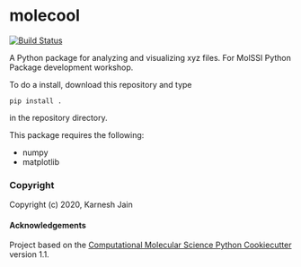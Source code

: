 molecool
==============================
[//]: # (Badges)
[![Build Status](https://travis-ci.org/karnesh/molecool.svg?branch=master)](https://travis-ci.org/karnesh/molecool)

A Python package for analyzing and visualizing xyz files. For MolSSI Python Package development workshop.

To do a install, download this repository and type

`pip install .`

in the repository directory.

This package requires the following:
  - numpy
  - matplotlib

### Copyright

Copyright (c) 2020, Karnesh Jain


#### Acknowledgements
 
Project based on the 
[Computational Molecular Science Python Cookiecutter](https://github.com/molssi/cookiecutter-cms) version 1.1.
